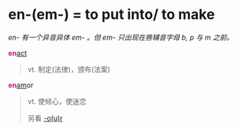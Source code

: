 # en-(em-) = to put into/ to make

*en- 有一个异音异体 em- 。但 em- 只出现在唇辅音字母 b, p 与 m 之前。*

<b style="color: #C71585;">en</b>[act](_act_.md)
> vt. 制定(法律)，颁布(法案)

<b style="color: #C71585;">en</b>[am](_am_.md)or
> vt. 使倾心，使迷恋
>
> 另看 [-o(u)r](-our.md)
